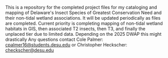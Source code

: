 This is a repository for the completed project files for my cataloging and mapping of Delaware's Insect Species of Greatest Conservation Need and their non-tidal wetland associations.
It will be updated periodically as files are completed.
Current priority is completing mapping of non-tidal wetland habitats in GIS, then associated T2 insects, then T3, and finally the unplaced tier due to limited data.
Depending on the 2025 DWAP this might drastically
Any questions contact Cole Palmer: cpalmer16@students.desu.edu or Christopher Heckscher: checkscher@desu.edu
